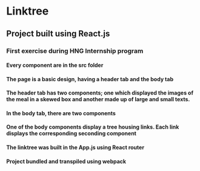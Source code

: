# Linktree

## Project built using React.js

### First exercise during HNG Internship program

#### Every component are in the src folder

#### The page is a basic design, having a header tab and the body tab
#### The header tab has two components; one which displayed the images of the meal in a skewed box and another made up of large and small texts.

#### In the body tab, there are two components
#### One of the body components display a tree housing links. Each link displays the corresponding seconding component

#### The linktree was built in the App.js using React router
#### Project bundled and transpiled using webpack
